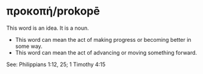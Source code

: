 # προκοπή/prokopē
This word is an idea. It is a noun.

* This word can mean the act of making progress or becoming better in some way.
* This word can mean the act of advancing or moving something forward.

See: Philippians 1:12, 25; 1 Timothy 4:15
